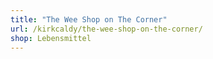 ```yaml
---
title: "The Wee Shop on The Corner"
url: /kirkcaldy/the-wee-shop-on-the-corner/
shop: Lebensmittel
---
```

